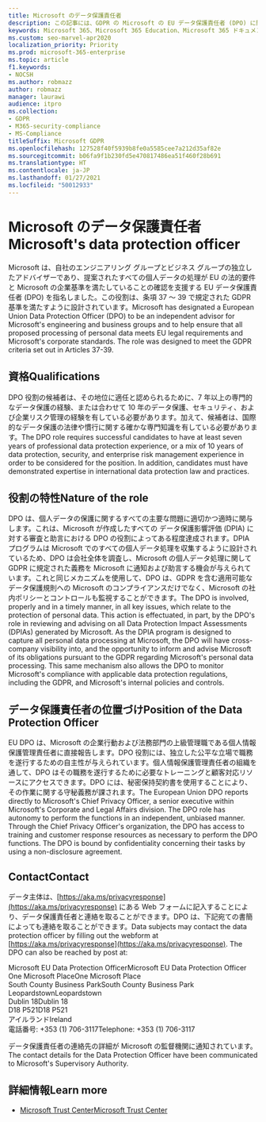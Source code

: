 ```yaml
---
title: Microsoft のデータ保護責任者
description: この記事には、GDPR の Microsoft の EU データ保護責任者 (DPO) に関する情報が含まれています。
keywords: Microsoft 365、Microsoft 365 Education、Microsoft 365 ドキュメント、GDPR
ms.custom: seo-marvel-apr2020
localization_priority: Priority
ms.prod: microsoft-365-enterprise
ms.topic: article
f1.keywords:
- NOCSH
ms.author: robmazz
author: robmazz
manager: laurawi
audience: itpro
ms.collection:
- GDPR
- M365-security-compliance
- MS-Compliance
titleSuffix: Microsoft GDPR
ms.openlocfilehash: 127528f40f5939b8fe0a5585cee7a212d35af82e
ms.sourcegitcommit: b06fa9f1b230fd5e470817486ea51f460f28b691
ms.translationtype: HT
ms.contentlocale: ja-JP
ms.lasthandoff: 01/27/2021
ms.locfileid: "50012933"
---
```

# <a name="microsofts-data-protection-officer"></a><span data-ttu-id="5b127-104">Microsoft のデータ保護責任者</span><span class="sxs-lookup"><span data-stu-id="5b127-104">Microsoft's data protection officer</span></span>

<span data-ttu-id="5b127-p101">Microsoft は、自社のエンジニアリング グループとビジネス グループの独立したアドバイザーであり、提案されたすべての個人データの処理が EU の法的要件と Microsoft の企業基準を満たしていることの確認を支援する EU データ保護責任者 (DPO) を指名しました。この役割は、条項 37 ～ 39 で規定された GDPR 基準を満たすように設計されています。</span><span class="sxs-lookup"><span data-stu-id="5b127-p101">Microsoft has designated a European Union Data Protection Officer (DPO) to be an independent advisor for Microsoft's engineering and business groups and to help ensure that all proposed processing of personal data meets EU legal requirements and Microsoft's corporate standards. The role was designed to meet the GDPR criteria set out in Articles 37-39.</span></span>

## <a name="qualifications"></a><span data-ttu-id="5b127-107">資格</span><span class="sxs-lookup"><span data-stu-id="5b127-107">Qualifications</span></span>

<span data-ttu-id="5b127-p102">DPO 役割の候補者は、その地位に適任と認められるために、7 年以上の専門的なデータ保護の経験、または合わせて 10 年のデータ保護、セキュリティ、および企業リスク管理の経験を有している必要があります。加えて、候補者は、国際的なデータ保護の法律や慣行に関する確かな専門知識を有している必要があります。</span><span class="sxs-lookup"><span data-stu-id="5b127-p102">The DPO role requires successful candidates to have at least seven years of professional data protection experience, or a mix of 10 years of data protection, security, and enterprise risk management experience in order to be considered for the position. In addition, candidates must have demonstrated expertise in international data protection law and practices.</span></span> 

## <a name="nature-of-the-role"></a><span data-ttu-id="5b127-110">役割の特性</span><span class="sxs-lookup"><span data-stu-id="5b127-110">Nature of the role</span></span>

<span data-ttu-id="5b127-p103">DPO は、個人データの保護に関するすべての主要な問題に適切かつ適時に関与します。これは、Microsoft が作成したすべての データ保護影響評価 (DPIA) に対する審査と助言における DPO の役割によってある程度達成されます。DPIA プログラムは Microsoft でのすべての個人データ処理を収集するように設計されているため、DPO は会社全体を調査し、Microsoft の個人データ処理に関して GDPR に規定された義務を Microsoft に通知および助言する機会が与えられています。これと同じメカニズムを使用して、DPO は、GDPR を含む適用可能なデータ保護規則への Microsoft のコンプライアンスだけでなく、Microsoft の社内ポリシーとコントロールも監視することができます。</span><span class="sxs-lookup"><span data-stu-id="5b127-p103">The DPO is involved, properly and in a timely manner, in all key issues, which relate to the protection of personal data. This action is effectuated, in part, by the DPO's role in reviewing and advising on all Data Protection Impact Assessments (DPIAs) generated by Microsoft. As the DPIA program is designed to capture all personal data processing at Microsoft, the DPO will have cross-company visibility into, and the opportunity to inform and advise Microsoft of its obligations pursuant to the GDPR regarding Microsoft's personal data processing. This same mechanism also allows the DPO to monitor Microsoft's compliance with applicable data protection regulations, including the GDPR, and Microsoft's internal policies and controls.</span></span> 

## <a name="position-of-the-data-protection-officer"></a><span data-ttu-id="5b127-115">データ保護責任者の位置づけ</span><span class="sxs-lookup"><span data-stu-id="5b127-115">Position of the Data Protection Officer</span></span>

<span data-ttu-id="5b127-p104">EU DPO は、Microsoft の企業行動および法務部門の上級管理職である個人情報保護管理責任者に直接報告します。DPO 役割には、独立した公平な立場で職務を遂行するための自主性が与えられています。個人情報保護管理責任者の組織を通して、DPO はその職務を遂行するために必要なトレーニングと顧客対応リソースにアクセスできます。DPO には、秘密保持契約書を使用することにより、その作業に関する守秘義務が課されます。</span><span class="sxs-lookup"><span data-stu-id="5b127-p104">The European Union DPO reports directly to Microsoft's Chief Privacy Officer, a senior executive within Microsoft's Corporate and Legal Affairs division.  The DPO role has autonomy to perform the functions in an independent, unbiased manner. Through the Chief Privacy Officer's organization, the DPO has access to training and customer response resources as necessary to perform the DPO functions. The DPO is bound by confidentiality concerning their tasks by using a non-disclosure agreement.</span></span>  

## <a name="contact"></a><span data-ttu-id="5b127-120">Contact</span><span class="sxs-lookup"><span data-stu-id="5b127-120">Contact</span></span>

<span data-ttu-id="5b127-p105">データ主体は、[https://aka.ms/privacyresponse](https://aka.ms/privacyresponse) にある Web フォームに記入することにより、データ保護責任者と連絡を取ることができます。DPO は、下記宛ての書簡によっても連絡を取ることができます。</span><span class="sxs-lookup"><span data-stu-id="5b127-p105">Data subjects may contact the data protection officer by filling out the webform at [https://aka.ms/privacyresponse](https://aka.ms/privacyresponse). The DPO can also be reached by post at:</span></span>

<span data-ttu-id="5b127-123">Microsoft EU Data Protection Officer</span><span class="sxs-lookup"><span data-stu-id="5b127-123">Microsoft EU Data Protection Officer</span></span><br>
<span data-ttu-id="5b127-124">One Microsoft Place</span><span class="sxs-lookup"><span data-stu-id="5b127-124">One Microsoft Place</span></span><br>
<span data-ttu-id="5b127-125">South County Business Park</span><span class="sxs-lookup"><span data-stu-id="5b127-125">South County Business Park</span></span><br>
<span data-ttu-id="5b127-126">Leopardstown</span><span class="sxs-lookup"><span data-stu-id="5b127-126">Leopardstown</span></span><br>
<span data-ttu-id="5b127-127">Dublin 18</span><span class="sxs-lookup"><span data-stu-id="5b127-127">Dublin 18</span></span><br>
<span data-ttu-id="5b127-128">D18 P521</span><span class="sxs-lookup"><span data-stu-id="5b127-128">D18 P521</span></span><br>
<span data-ttu-id="5b127-129">アイルランド</span><span class="sxs-lookup"><span data-stu-id="5b127-129">Ireland</span></span><br>
<span data-ttu-id="5b127-130">電話番号: +353 (1) 706-3117</span><span class="sxs-lookup"><span data-stu-id="5b127-130">Telephone: +353 (1) 706-3117</span></span><br>

<span data-ttu-id="5b127-131">データ保護責任者の連絡先の詳細が Microsoft の監督機関に通知されています。</span><span class="sxs-lookup"><span data-stu-id="5b127-131">The contact details for the Data Protection Officer have been communicated to Microsoft's Supervisory Authority.</span></span>

## <a name="learn-more"></a><span data-ttu-id="5b127-132">詳細情報</span><span class="sxs-lookup"><span data-stu-id="5b127-132">Learn more</span></span>

- [<span data-ttu-id="5b127-133">Microsoft Trust Center</span><span class="sxs-lookup"><span data-stu-id="5b127-133">Microsoft Trust Center</span></span>](https://www.microsoft.com/trust-center/privacy/gdpr-overview)
